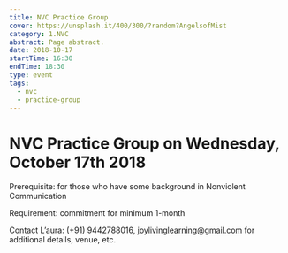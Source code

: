 ```yaml
---
title: NVC Practice Group
cover: https://unsplash.it/400/300/?random?AngelsofMist
category: 1.NVC
abstract: Page abstract.
date: 2018-10-17
startTime: 16:30
endTime: 18:30
type: event
tags:
  - nvc
  - practice-group
---
```


# NVC Practice Group on Wednesday, October 17th 2018

Prerequisite: for those who have some background in Nonviolent Communication

Requirement: commitment for minimum 1-month

Contact L’aura: (+91) 9442788016, joylivinglearning@gmail.com for additional details, venue, etc.

